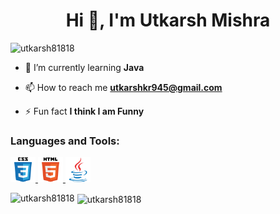<h1 align="center">Hi 👋, I'm Utkarsh Mishra</h1>
<p align="left"> <img src="https://komarev.com/ghpvc/?username=utkarsh81818&label=Profile%20views&color=0e75b6&style=flat" alt="utkarsh81818" /> </p>

- 🌱 I’m currently learning **Java**

- 📫 How to reach me **utkarshkr945@gmail.com**

- ⚡ Fun fact **I think I am Funny**


<h3 align="left">Languages and Tools:</h3>
<p align="left"> <a href="https://www.w3schools.com/css/" target="_blank"> <img src="https://raw.githubusercontent.com/devicons/devicon/master/icons/css3/css3-original-wordmark.svg" alt="css3" width="40" height="40"/> </a> <a href="https://www.w3.org/html/" target="_blank"> <img src="https://raw.githubusercontent.com/devicons/devicon/master/icons/html5/html5-original-wordmark.svg" alt="html5" width="40" height="40"/> </a> <a href="https://www.java.com" target="_blank"> <img src="https://raw.githubusercontent.com/devicons/devicon/master/icons/java/java-original.svg" alt="java" width="40" height="40"/> </a> </p>

<p><img align="left" src="https://github-readme-stats.vercel.app/api/top-langs?username=utkarsh81818&show_icons=true&locale=en&layout=compact" alt="utkarsh81818" /></p>

<p>&nbsp;<img align="center" src="https://github-readme-stats.vercel.app/api?username=utkarsh81818&show_icons=true&locale=en" alt="utkarsh81818" /></p>



